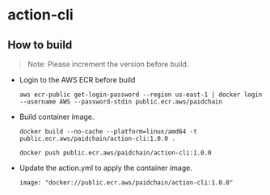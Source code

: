 # action-cli

## How to build

> Note: Please increment the version before build.

- Login to the AWS ECR before build

  ```
  aws ecr-public get-login-password --region us-east-1 | docker login --username AWS --password-stdin public.ecr.aws/paidchain
  ```

- Build container image.

  ```
  docker build --no-cache --platform=linux/amd64 -t public.ecr.aws/paidchain/action-cli:1.0.0 .

  docker push public.ecr.aws/paidchain/action-cli:1.0.0
  ```

- Update the action.yml to apply the container image.

  `image: "docker://public.ecr.aws/paidchain/action-cli:1.0.0"`
